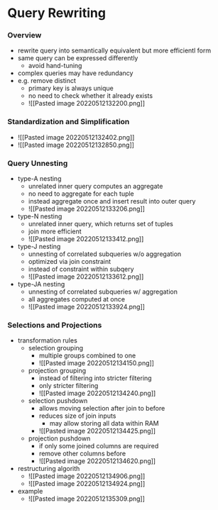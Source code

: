 # Query Rewriting
### Overview
+ rewrite query into semantically equivalent but more efficientl form
+ same query can be expressed differently
	+ avoid hand-tuning
+ complex queries may have redundancy
+ e.g. remove distinct
	+ primary key is always unique
	+ no need to check whether it already exists
	+ ![[Pasted image 20220512132200.png]]

### Standardization and Simplification
+ ![[Pasted image 20220512132402.png]]
+ ![[Pasted image 20220512132850.png]]

### Query Unnesting
+  type-A nesting
	+ unrelated inner query computes an aggregate
	+ no need to aggregate for each tuple
	+ instead aggregate once and insert result into outer query
	+ ![[Pasted image 20220512133206.png]]
+ type-N nesting
	+ unrelated inner query, which returns set of tuples
	+ join more efficient
	+ ![[Pasted image 20220512133412.png]]
+ type-J nesting
	+ unnesting of correlated subqueries w/o aggregation
	+ optimized via join constraint
	+ instead of constraint within subqery
	+ ![[Pasted image 20220512133612.png]]
+ type-JA nesting
	+ unnesting of correlated subqueries w/ aggregation
	+ all aggregates computed at once
	+ ![[Pasted image 20220512133924.png]]

### Selections and Projections
+ transformation rules
	+ selection grouping
		+ multiple groups combined to one
		+ ![[Pasted image 20220512134150.png]]
	+ projection grouping
		+ instead of filtering into stricter filtering
		+ only stricter filtering
		+ ![[Pasted image 20220512134240.png]]
	+ selection pushdown
		+ allows moving selection after join to before
		+ reduces size of join inputs
			+ may allow storing all data within RAM 
		+ ![[Pasted image 20220512134425.png]]
	+ projection pushdown
		+ if only some joined columns are required
		+ remove other columns before
		+ ![[Pasted image 20220512134620.png]]
+ restructuring algorith
	+ ![[Pasted image 20220512134906.png]]
	+ ![[Pasted image 20220512134924.png]]
+ example
	+ ![[Pasted image 20220512135309.png]]